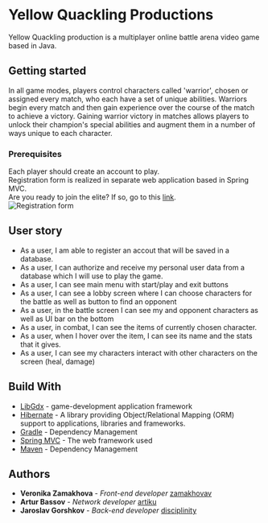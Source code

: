 # Yellow Quackling Productions
Yellow Quackling production is a multiplayer online battle arena video game based in Java.

## Getting started
In all game modes, players control characters called 'warrior', chosen or assigned every match, who each have a set of unique abilities. Warriors begin every match and then gain experience over the course of the match to achieve a victory. Gaining warrior victory in matches allows players to unlock their champion's special abilities and augment them in a number of ways unique to each character.

### Prerequisites
Each player should create an account to play.<br> 
Registration form is realized in separate web application based in Spring MVC. 
<br>Are you ready to join the elite? If so, go to this [link](https://github.com/zamakhovav/YellowQuacklingProductionWeb).
<br>
![Registration form](https://image.ibb.co/cEPr6x/Screen_Shot_2018_04_25_at_2_57_57_PM.png)

## User story
* As a user, I am able to register an accout that will be saved in a database.
* As a user, I can authorize and receive my personal user data from a database which I will use to play the game.
* As a user, I can see main menu with start/play and exit buttons
* As a user, I can see a lobby screen where I can choose characters for the battle as well as button to find an opponent
* As a user, in the battle screen I can see my and opponent characters as well as UI bar on the bottom
* As a user, in combat, I can see the items of currently chosen character.
* As a user, when I hover over the item, I can see its name and the stats that it gives.
* As a user, I can see my characters interact with other characters on the screen (heal, damage)

## Build With
* [LibGdx](https://libgdx.badlogicgames.com) - game-development application framework
* [Hibernate](http://hibernate.org) - A library providing Object/Relational Mapping (ORM) support to applications, libraries and frameworks.
* [Gradle](https://gradle.org) - Dependency Management
* [Spring MVC](https://docs.spring.io/spring/docs/current/spring-framework-reference/web.html) - The web framework used
* [Maven](https://maven.apache.org/) - Dependency Management

## Authors
* **Veronika Zamakhova** - *Front-end developer* [zamakhovav](https://github.com/zamakhovav)
* **Artur Bassov** - *Network developer* [artiku](https://github.com/artiku)
* **Jaroslav Gorshkov** - *Back-end developer* [disciplinity](https://github.com/disciplinity)
